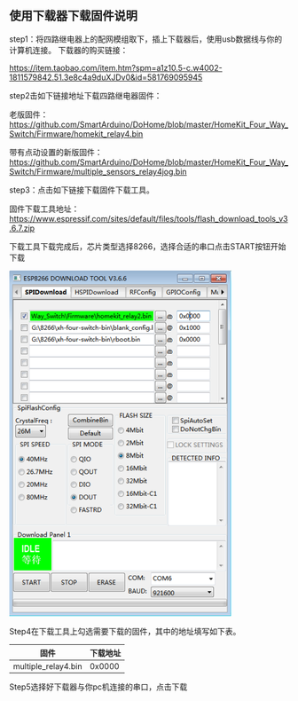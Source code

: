 ## 使用下载器下载固件说明

step1：将四路继电器上的配网模组取下，插上下载器后，使用usb数据线与你的计算机连接。
下载器的购买链接：

https://item.taobao.com/item.htm?spm=a1z10.5-c.w4002-1811579842.51.3e8c4a9duXJDv0&id=581769095945

step2击如下链接地址下载四路继电器固件：

老版固件：
https://github.com/SmartArduino/DoHome/blob/master/HomeKit_Four_Way_Switch/Firmware/homekit_relay4.bin

带有点动设置的新版固件：
https://github.com/SmartArduino/DoHome/blob/master/HomeKit_Four_Way_Switch/Firmware/multiple_sensors_relay4jog.bin

step3：点击如下链接下载固件下载工具。

固件下载工具地址：https://www.espressif.com/sites/default/files/tools/flash_download_tools_v3.6.7.zip

下载工具下载完成后，芯片类型选择8266，选择合适的串口点击START按钮开始下载

  <img src="../README_IMAGE/9.png" width="400" />


Step4在下载工具上勾选需要下载的固件，其中的地址填写如下表。

| 固件              | 下载地址      |
| ----------------- | -------------| 
| multiple_relay4.bin            | 0x0000       | 


Step5选择好下载器与你pc机连接的串口，点击下载

